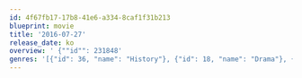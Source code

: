 ```yaml
---
id: 4f67fb17-17b8-41e6-a334-8caf1f31b213
blueprint: movie
title: '2016-07-27'
release_date: ko
overview: ' {""id"": 231848'
genres: '[{"id": 36, "name": "History"}, {"id": 18, "name": "Drama"}, {"id": 10752, "name": "War"}, {"id": 28, "name": "Action"}]'
---
```


